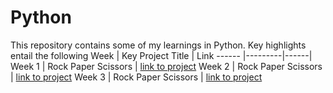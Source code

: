 # Python

This repository contains some of my learnings in Python. 
Key highlights entail the following 
Week | Key Project Title | Link 
------ |---------|------|
Week 1 | Rock Paper Scissors | [link to project](https://mail.google.com/mail/u/0/#inbox/FMfcgzGtwqRmXWrNZBmhhPszkZqDJMQb)
Week 2 | Rock Paper Scissors | [link to project](https://mail.google.com/mail/u/0/#inbox/FMfcgzGtwqRmXWrNZBmhhPszkZqDJMQb)
Week 3 | Rock Paper Scissors | [link to project](https://mail.google.com/mail/u/0/#inbox/FMfcgzGtwqRmXWrNZBmhhPszkZqDJMQb)
